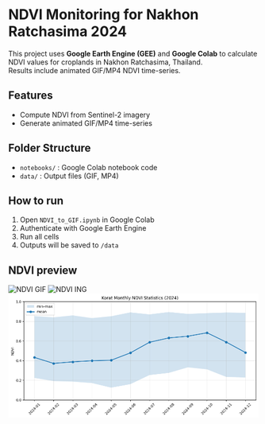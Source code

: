 # NDVI Monitoring for Nakhon Ratchasima 2024

This project uses **Google Earth Engine (GEE)** and **Google Colab** 
to calculate NDVI values for croplands in Nakhon Ratchasima, Thailand.  
Results include animated GIF/MP4 NDVI time-series.

## Features
- Compute NDVI from Sentinel-2 imagery
- Generate animated GIF/MP4 time-series

## Folder Structure
- `notebooks/` : Google Colab notebook code
- `data/` : Output files (GIF, MP4)

## How to run
1. Open `NDVI_to_GIF.ipynb` in Google Colab
2. Authenticate with Google Earth Engine
3. Run all cells
4. Outputs will be saved to `/data`

## NDVI preview

![NDVI GIF](NDVI-Korat-2024/notebooks/data/korat_ndvi_monthly_2024.gif)
![NDVI ING](NDVI-Korat-2024/notebooks/data/korat_NDVI_2024.png)
![NDVI DATA](NDVI-Korat-2024/notebooks/data/download.png)




